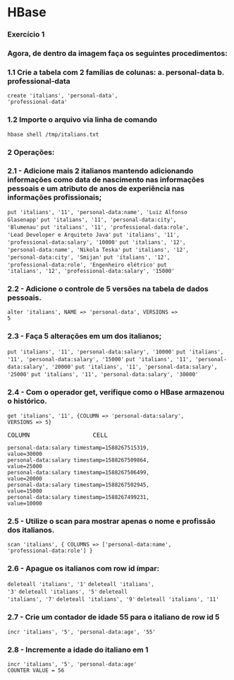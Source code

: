 # HBase

### Exercício 1
### Agora, de dentro da imagem faça os seguintes procedimentos:

### 1.1 Crie a tabela com 2 famílias de colunas: a. personal-data b. professional-data
<code>create 'italians', 'personal-data', 'professional-data'</code>

### 1.2 Importe o arquivo via linha de comando
<code>hbase shell /tmp/italians.txt</code>

### 2 Operações:

### 2.1 - Adicione mais 2 italianos mantendo adicionando informações como data de nascimento nas informações pessoais e um atributo de anos de experiência nas informações profissionais;
<code>put 'italians', '11', 'personal-data:name', 'Luiz Alfonso Glasenapp'</code>
<code>put 'italians', '11', 'personal-data:city', 'Blumenau'</code>
<code>put 'italians', '11', 'professional-data:role', 'Lead Developer e Arquiteto Java'</code>
<code>put 'italians', '11', 'professional-data:salary', '10000'</code>
<code>put 'italians', '12', 'personal-data:name', 'Nikola Teska'</code>
<code>put 'italians', '12', 'personal-data:city', 'Smijan'</code>
<code>put 'italians', '12', 'professional-data:role', 'Engenheiro elétrico'</code>
<code>put 'italians', '12', 'professional-data:salary', '15000'</code>

### 2.2 - Adicione o controle de 5 versões na tabela de dados pessoais.
<code>alter 'italians', NAME => 'personal-data', VERSIONS => 5</code>

### 2.3 - Faça 5 alterações em um dos italianos;
<code>put 'italians', '11', 'personal-data:salary', '10000'</code>
<code>put 'italians', '11', 'personal-data:salary', '15000'</code>
<code>put 'italians', '11', 'personal-data:salary', '20000'</code>
<code>put 'italians', '11', 'personal-data:salary', '25000'</code>
<code>put 'italians', '11', 'personal-data:salary', '30000'</code>

### 2.4 - Com o operador get, verifique como o HBase armazenou o histórico.
<code>get 'italians', '11', {COLUMN => 'personal-data:salary', VERSIONS => 5}</code>

<pre>COLUMN                 CELL</pre>
<code>personal-data:salary timestamp=1588267515319, value=30000</code>                      
<code>personal-data:salary timestamp=1588267509864, value=25000</code>                      
<code>personal-data:salary timestamp=1588267506499, value=20000</code>                      
<code>personal-data:salary timestamp=1588267502945, value=15000</code>                      
<code>personal-data:salary timestamp=1588267499231, value=10000</code>

### 2.5 - Utilize o scan para mostrar apenas o nome e profissão dos italianos.
<code>scan 'italians', { COLUMNS => ['personal-data:name', 'professional-data:role'] }</code>

### 2.6 - Apague os italianos com row id ímpar:
<code>deleteall 'italians', '1'</code>
<code>deleteall 'italians', '3'</code>
<code>deleteall 'italians', '5'</code>
<code>deleteall 'italians', '7'</code>
<code>deleteall 'italians', '9'</code>
<code>deleteall 'italians', '11'</code>

### 2.7 - Crie um contador de idade 55 para o italiano de row id 5
<code>incr 'italians', '5', 'personal-data:age', '55'</code>

### 2.8 - Incremente a idade do italiano em 1
<code>incr 'italians', '5', 'personal-data:age'</code><br>
<code>COUNTER VALUE = 56</code>
